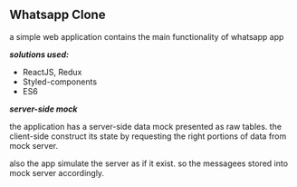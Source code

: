 ## Whatsapp Clone

a simple web application contains the main functionality of whatsapp app

***solutions used:***

- ReactJS, Redux
- Styled-components
- ES6

***server-side mock***

the application has a server-side data mock presented as raw tables. 
the client-side construct its state by requesting the right portions of data from mock server. 

also the app simulate the server as if it exist. so the messagees stored into mock server accordingly.


